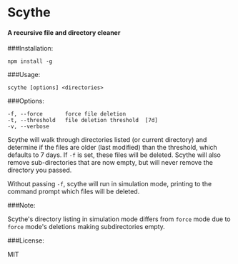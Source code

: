 # Scythe
#### A recursive file and directory cleaner

###Installation:

    npm install -g

###Usage: 

    scythe [options] <directories>

###Options:

    -f, --force       force file deletion
    -t, --threshold   file deletion threshold  [7d]
    -v, --verbose  
    
Scythe will walk through directories listed (or current directory) and determine if the files are older (last modified) than the threshold, which defaults to 7 days. If ```-f``` is set, these files will be deleted. Scythe will also remove sub-directories that are now empty, but will never remove the directory you passed.

Without passing ```-f```, scythe will run in simulation mode, printing to the command prompt which files will be deleted.

###Note: 

Scythe's directory listing in simulation mode differs from ```force``` mode due to ```force``` mode's deletions making subdirectories empty. 

###License:

MIT